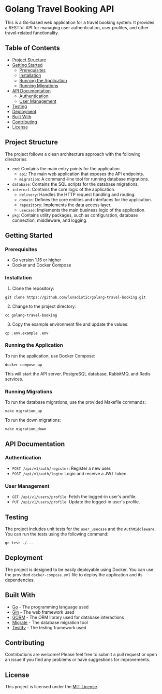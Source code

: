 # Golang Travel Booking API

This is a Go-based web application for a travel booking system. It provides a RESTful API for managing user authentication, user profiles, and other travel-related functionality.

## Table of Contents

- [Project Structure](#project-structure)
- [Getting Started](#getting-started)
  - [Prerequisites](#prerequisites)
  - [Installation](#installation)
  - [Running the Application](#running-the-application)
  - [Running Migrations](#running-migrations)
- [API Documentation](#api-documentation)
  - [Authentication](#authentication)
  - [User Management](#user-management)
- [Testing](#testing)
- [Deployment](#deployment)
- [Built With](#built-with)
- [Contributing](#contributing)
- [License](#license)

## Project Structure

The project follows a clean architecture approach with the following directories:

- `cmd`: Contains the main entry points for the application.
  - `api`: The main web application that exposes the API endpoints.
  - `migration`: A command-line tool for running database migrations.
- `database`: Contains the SQL scripts for the database migrations.
- `internal`: Contains the core logic of the application.
  - `delivery`: Handles the HTTP request handling and routing.
  - `domain`: Defines the core entities and interfaces for the application.
  - `repository`: Implements the data access layer.
  - `usecase`: Implements the main business logic of the application.
- `pkg`: Contains utility packages, such as configuration, database connection, middleware, and logging.

## Getting Started

### Prerequisites

- Go version 1.16 or higher
- Docker and Docker Compose

### Installation

1. Clone the repository:

```
git clone https://github.com/lunadiotic/golang-travel-booking.git
```

2. Change to the project directory:

```
cd golang-travel-booking
```

3. Copy the example environment file and update the values:

```
cp .env.example .env
```

### Running the Application

To run the application, use Docker Compose:

```
docker-compose up
```

This will start the API server, PostgreSQL database, RabbitMQ, and Redis services.

### Running Migrations

To run the database migrations, use the provided Makefile commands:

```
make migration_up
```

To run the down migrations:

```
make migration_down
```

## API Documentation

### Authentication

- `POST /api/v1/auth/register`: Register a new user.
- `POST /api/v1/auth/login`: Login and receive a JWT token.

### User Management

- `GET /api/v1/users/profile`: Fetch the logged-in user's profile.
- `PUT /api/v1/users/profile`: Update the logged-in user's profile.

## Testing

The project includes unit tests for the `user_usecase` and the `AuthMiddleware`. You can run the tests using the following command:

```
go test ./...
```

## Deployment

The project is designed to be easily deployable using Docker. You can use the provided `docker-compose.yml` file to deploy the application and its dependencies.

## Built With

- [Go](https://golang.org/) - The programming language used
- [Gin](https://gin-gonic.com/) - The web framework used
- [GORM](https://gorm.io/) - The ORM library used for database interactions
- [Migrate](https://github.com/golang-migrate/migrate) - The database migration tool
- [Testify](https://github.com/stretchr/testify) - The testing framework used

## Contributing

Contributions are welcome! Please feel free to submit a pull request or open an issue if you find any problems or have suggestions for improvements.

## License

This project is licensed under the [MIT License](LICENSE).
